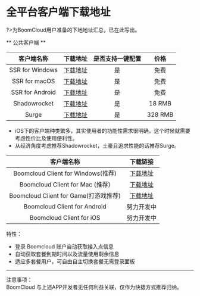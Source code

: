 # 全平台客户端下载地址

?>为BoomCloud用户准备的下地地址汇总，已在此写出。

** 公共客户端 **

| 客户端名称 | 下载地址 | 是否支持一键配置 | 价格 |
| :---: | :---: | :---: | :---: |
| SSR for Windows | [下载地址](https://cdn-for-boomcloud.b0.upaiyun.com/download/ShadowsocksR.7z) | 是 | 免费 |
| SSR for macOS | [下载地址](https://cdn-for-boomcloud.b0.upaiyun.com/download/ssr-mac.dmg) | 是 | 免费 |
| SSR for Android | [下载地址](https://cdn-for-boomcloud.b0.upaiyun.com/download/ssr-android.apk) | 是 | 免费 |
| Shadowrocket | [下载地址](https://itunes.apple.com/cn/app/shadowrocket/id932747118?mt=8) | 是 | 18 RMB |
| Surge | [下载地址](https://itunes.apple.com/cn/app/surge-web-developer-tool-and-proxy-utility/id1040100637?mt=8) | 是 | 328 RMB |

* iOS下的客户端种类繁多，其实使用者的功能性需求很明确，这个时候就需要考虑性价比及使用便利性。  
* 从经济角度考虑推荐Shadowrocket，土豪且追求性能的话推荐Surge。


| 客户端名称 | 下载链接 |
| :---: | :---: |
| Boomcloud Client for Windows(推荐) | [下载地址](https://cdn-for-boomcloud.b0.upaiyun.com/download/BoomCloud-win.1.9.7z) |
| Boomcloud Client for Mac (推荐)| [下载地址](https://cdn-for-boomcloud.b0.upaiyun.com/download/BoomCloud_v2.4.dmg) |
| Boomcloud Client for Game(打游戏推荐) | [下载地址](https://cdn-for-boomcloud.b0.upaiyun.com/download/Boomcloud加速器2.1.7z) |
| Boomcloud Client for Android | 努力开发中 |
| Boomcloud Client for iOS | 努力开发中 |

特性：  
* 登录 Boomcloud 账户自动获取接入点信息
* 自动获取套餐到期时间以及流量使用剩余信息 
* 适应多套餐用户，可自由自主切换套餐无需登录面板   
---
注意事项：  
BoomCloud 与上述APP开发者无任何利益关联，仅作为快捷方式推荐归纳。



